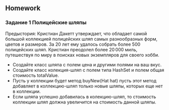 ##  Homework

### Задание 1  Полицейские шляпы
Предыстория:
Кристиан Дакетт утверждает, что обладает самой большой коллекцией полицейских шляп самых разнообразных форм, цветов и размеров. За 20 лет ему удалось собрать более 500 полицейских шляп. Кристиан преодолел более 20 000 миль, путешествуя по миру в поисках новых экземпляров для своего хобби.

- Создайте класс шляпа с полем цена и другими полями на ваш вкус.
- Создайте класс колекция-шляп с полем типа HashSet <Hat> и полем общая стоимость totalValue. 
- Пусть у коллекции будет метод buyNew(Hat hat) пусть этот метод добавляет в коллекцию-шляп только новые шляпы, которых еще нет в коллекции. 
- Если шляпа успешно добавилась в колекцию-шляп, то стоимость коллекции шляп должна увеличится на стоимость данной шляпы.

